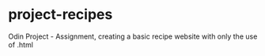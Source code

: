 # project-recipes
Odin Project - Assignment, creating a basic recipe website with only the use of .html
